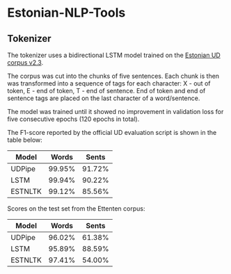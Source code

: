 # Estonian-NLP-Tools

## Tokenizer

The tokenizer uses a bidirectional LSTM model trained on the [Estonian UD corpus v2.3](https://github.com/UniversalDependencies/UD_Estonian-EDT). 

The corpus was cut into the chunks of five sentences. Each chunk is then was transformed into a sequence of tags for each character: X - out of token, E - end of token, T - end of sentence. 
End of token and end of sentence tags are placed on the last character of a word/sentence. 

The model was trained until it showed no improvement in validation loss for five consecutive epochs (120 epochs in total).

The F1-score reported by the official UD evaluation script is shown in the table below:

<table>
    <thead>
        <tr>
            <th>Model</th>
            <th>Words</th>
            <th>Sents</th>
        </tr>
    </thead>
    <tbody>
        <tr>
            <td>UDPipe</td>
            <td>99.95%</td>
            <td>91.72%	</td>
        </tr>
        <tr>
            <td>LSTM</td>
            <td>99.94%</td>
            <td>90.22%</td>
        </tr>
        <tr>
            <td>ESTNLTK</td>
            <td>99.12%</td>
            <td>85.56%</td>
        </tr>
    </tbody>
</table>


Scores on the test set from the Ettenten corpus: 

<table>
    <thead>
        <tr>
            <th>Model</th>
            <th>Words</th>
            <th>Sents</th>
        </tr>
    </thead>
    <tbody>
        <tr>
            <td>UDPipe</td>
            <td>96.02%</td>
            <td>61.38%</td>
        </tr>
        <tr>
            <td>LSTM</td>
            <td>95.89%</td>
            <td>88.59%</td>
        </tr>
        <tr>
            <td>ESTNLTK</td>
            <td>97.41%</td>
            <td>54.00%</td>
        </tr>
    </tbody>
</table>
